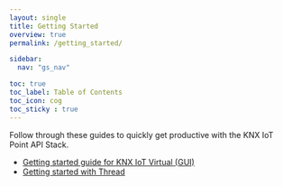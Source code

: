 ```yaml
---
layout: single
title: Getting Started
overview: true
permalink: /getting_started/

sidebar:
  nav: "gs_nav"

toc: true
toc_label: Table of Contents
toc_icon: cog
toc_sticky : true
---
```


Follow through these guides to quickly get productive with the KNX IoT Point API Stack.

- [Getting started guide for KNX IoT Virtual (GUI)](_pages/gs_knx_virtual.md)
- [Getting started with Thread](_pages/network-setup.md)